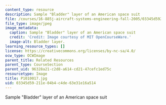 ```yaml
---
content_type: resource
description: Sample "Bladder" layer of an American space suit
file: /courses/16-885j-aircraft-systems-engineering-fall-2005/03345d59211e04b4c4de63e31e16a514_P1010017.jpg
file_type: image/jpeg
image_metadata:
  caption: Sample "Bladder" layer of an American space suit
  credit: 'Credit: Image courtesy of MIT OpenCourseWare.'
  image-alt: Bladder layer.
learning_resource_types: []
license: https://creativecommons.org/licenses/by-nc-sa/4.0/
ocw_type: OCWImage
parent_title: Related Resources
parent_type: CourseSection
parent_uid: 96328a21-c2d8-a614-cd21-47cefc1ed75c
resourcetype: Image
title: P1010017.jpg
uid: 03345d59-211e-04b4-c4de-63e31e16a514
---
```

Sample "Bladder" layer of an American space suit